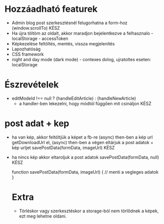 # Hozzáadható featurek

- Admin blog post szerkesztésnél felugorhatna a form-hoz (window.scrollTo)
KÉSZ
- Ha újra töltöm az oldalt, akkor maradjon bejelentkezve a felhasznalo - localStorage - accessToken
- Képkezelése feltöltés, mentés, vissza megjelenítés
- Lapozhatóság
- CSS framework
- night and day mode (dark mode) - contexes dolog, ujratoltes eseten: localStorage


# Észrevételek
 - editModeId !== null ? (handleEditArticle) : (handleNewArticle)
   - a handler-ben lekezelni, hogy módtól függően mit csináljon 
KÉSZ



# post adat + kep 

- ha van kép,
   akkor feltöltjük a képet a fb-re (async)
    then-ben a kép url getDownloadUrl el, (async)
    then-ben a végen eltárjuk a post adatok + kép urljet
     savePostData(formData, imageUrl)
KÉSZ

- ha nincs kép
   akkor eltaroljuk a post adatok
   savePostData(formData, null)
KÉSZ


  function savePostData(formData, imageUrl) {
    // menti a vegleges adatok
  }

  # Extra

  - Törléskor vagy szerkesztéskor a storage-ból nem törlődnek a képek, ezt meg lehetne oldani.